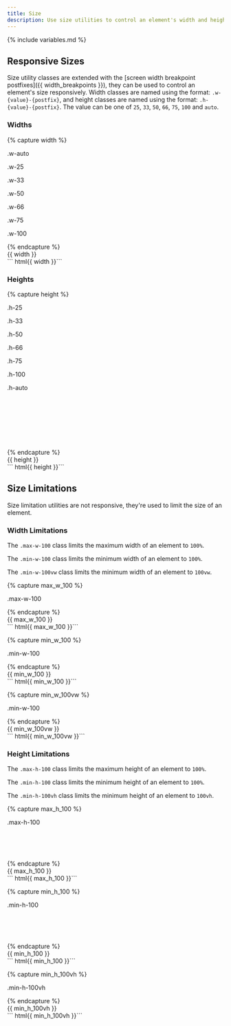 ```yaml
---
title: Size
description: Use size utilities to control an element's width and height responsively.
---
```


{% include variables.md %}

## Responsive Sizes

Size utility classes are extended with the
[screen width breakpoint postfixes]({{ width_breakpoints }}),
they can be used to control an element's size responsively.
Width classes are named using the format: `.w-{value}-{postfix}`,
and height classes are named using the format: `.h-{value}-{postfix}`.
The value can be one of `25`, `33`, `50`, `66`, `75`, `100` and `auto`.

### Widths

{% capture width %}
<div class="bc-dark">
  <p class="w-auto px-small d-inline-block va-top bc-primary c-light">.w-auto</p>
  <p class="w-25 px-small bc-danger c-light">.w-25</p>
  <p class="w-33 px-small bc-primary c-light">.w-33</p>
  <p class="w-50 px-small bc-danger c-light">.w-50</p>
  <p class="w-66 px-small bc-primary c-light">.w-66</p>
  <p class="w-75 px-small bc-danger c-light">.w-75</p>
  <p class="w-100 px-small bc-primary c-light">.w-100</p>
</div>
{% endcapture %}
<div class="example">
  {{ width }}
</div>
``` html{{ width }}```

### Heights

{% capture height %}
<div class="d-flex bc-dark" style="height: 21rem">
  <p class="h-25 px-tiny bc-primary c-light">.h-25</p>
  <p class="h-33 px-tiny bc-danger c-light">.h-33</p>
  <p class="h-50 px-tiny bc-primary c-light">.h-50</p>
  <p class="h-66 px-tiny bc-danger c-light">.h-66</p>
  <p class="h-75 px-tiny bc-primary c-light">.h-75</p>
  <p class="h-100 px-tiny bc-danger c-light">.h-100</p>
  <p class="h-auto px-tiny bc-primary c-light">.h-auto</p>
</div>
{% endcapture %}
<div class="example">
  {{ height }}
</div>
``` html{{ height }}```

## Size Limitations

Size limitation utilities are not responsive,
they're used to limit the size of an element.

### Width Limitations

The `.max-w-100` class limits the maximum width of an element to `100%`.

The `.min-w-100` class limits the minimum width of an element to `100%`.

The `.min-w-100vw` class limits the minimum width of an element to `100vw`.

{% capture max_w_100 %}
<div class="bc-dark">
  <p style="width: 200%" class="max-w-100 px-small bc-primary c-light">.max-w-100</p>
</div>
{% endcapture %}
<div class="example">
  {{ max_w_100 }}
</div>
``` html{{ max_w_100 }}```

{% capture min_w_100 %}
<div class="bc-dark">
  <p style="width: 20%" class="min-w-100 px-small bc-primary c-light">.min-w-100</p>
</div>
{% endcapture %}
<div class="example">
  {{ min_w_100 }}
</div>
``` html{{ min_w_100 }}```

{% capture min_w_100vw %}
<div class="bc-dark">
  <p style="width: 20%" class="min-w-100vw px-small bc-primary c-light">.min-w-100</p>
</div>
{% endcapture %}
<div class="example">
  {{ min_w_100vw }}
</div>
``` html{{ min_w_100vw }}```

### Height Limitations

The `.max-h-100` class limits the maximum height of an element to `100%`.

The `.min-h-100` class limits the minimum height of an element to `100%`.

The `.min-h-100vh` class limits the minimum height of an element to `100vh`.

{% capture max_h_100 %}
<div class="bc-dark" style="height: 6rem">
  <p style="height: 200%" class="max-h-100 px-small bc-primary c-light">.max-h-100</p>
</div>
{% endcapture %}
<div class="example">
  {{ max_h_100 }}
</div>
``` html{{ max_h_100 }}```

{% capture min_h_100 %}
<div class="bc-dark" style="height: 6rem">
  <p class="min-h-100 px-small bc-primary c-light">.min-h-100</p>
</div>
{% endcapture %}
<div class="example">
  {{ min_h_100 }}
</div>
``` html{{ min_h_100 }}```

{% capture min_h_100vh %}
<div class="bc-dark">
  <p class="min-h-100vh px-small bc-primary c-light">.min-h-100vh</p>
</div>
{% endcapture %}
<div class="example">
  {{ min_h_100vh }}
</div>
``` html{{ min_h_100vh }}```